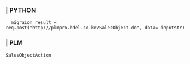 


### | PYTHON
```
  migraion_result = req.post("http://plmpro.hdel.co.kr/SalesObject.do", data= inputstr) 
```


### | PLM
```
SalesObjectAction
```